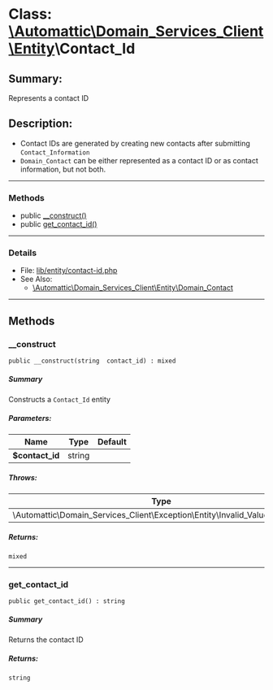 # Class: [\Automattic](../namespaces/automattic.md)[\Domain_Services_Client](../namespaces/automattic-domain-services-client.md)[\Entity](../namespaces/automattic-domain-services-client-entity.md)\Contact_Id

## Summary:

Represents a contact ID

## Description:

- Contact IDs are generated by creating new contacts after submitting `Contact_Information`
- `Domain_Contact` can be either represented as a contact ID or as contact information, but not both.


---

### Methods

* public [__construct()](#method___construct)
* public [get_contact_id()](#method_get_contact_id)

---

### Details

* File: [lib/entity/contact-id.php](../../lib/entity/contact-id.php)
* See Also:
  * [\Automattic\Domain_Services_Client\Entity\Domain_Contact](../classes/Automattic-Domain-Services-Client-Entity-Domain-Contact.md)

---

## Methods

<a id="method___construct"></a>
### __construct

```
public __construct(string  contact_id) : mixed
```

##### Summary

Constructs a `Contact_Id` entity

##### Parameters:

| Name | Type | Default |
|------|------|---------|
| **$contact_id** | string |  |

##### Throws:

| Type | Description |
|------|-------------|
| \Automattic\Domain_Services_Client\Exception\Entity\Invalid_Value_Exception |  |

##### Returns:

```
mixed
```

---

<a id="method_get_contact_id"></a>
### get_contact_id

```
public get_contact_id() : string
```

##### Summary

Returns the contact ID

##### Returns:

```
string
```
